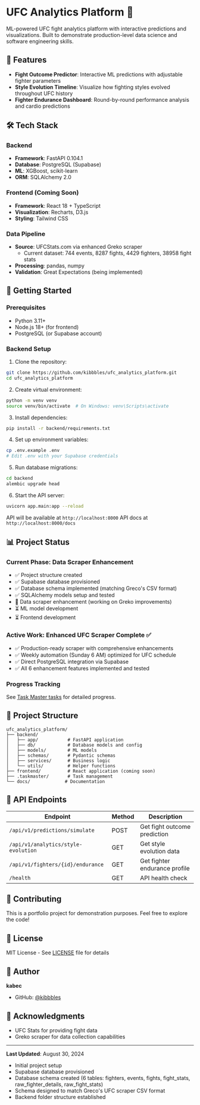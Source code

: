 # UFC Analytics Platform 🥊

ML-powered UFC fight analytics platform with interactive predictions and visualizations. Built to demonstrate production-level data science and software engineering skills.

## 🎯 Features

- **Fight Outcome Predictor**: Interactive ML predictions with adjustable fighter parameters
- **Style Evolution Timeline**: Visualize how fighting styles evolved throughout UFC history  
- **Fighter Endurance Dashboard**: Round-by-round performance analysis and cardio predictions

## 🛠️ Tech Stack

### Backend
- **Framework**: FastAPI 0.104.1
- **Database**: PostgreSQL (Supabase)
- **ML**: XGBoost, scikit-learn
- **ORM**: SQLAlchemy 2.0

### Frontend (Coming Soon)
- **Framework**: React 18 + TypeScript
- **Visualization**: Recharts, D3.js
- **Styling**: Tailwind CSS

### Data Pipeline
- **Source**: UFCStats.com via enhanced Greko scraper
  - Current dataset: 744 events, 8287 fights, 4429 fighters, 38958 fight stats
- **Processing**: pandas, numpy
- **Validation**: Great Expectations (being implemented)

## 🚀 Getting Started

### Prerequisites
- Python 3.11+
- Node.js 18+ (for frontend)
- PostgreSQL (or Supabase account)

### Backend Setup

1. Clone the repository:
```bash
git clone https://github.com/kibbbles/ufc_analytics_platform.git
cd ufc_analytics_platform
```

2. Create virtual environment:
```bash
python -m venv venv
source venv/bin/activate  # On Windows: venv\Scripts\activate
```

3. Install dependencies:
```bash
pip install -r backend/requirements.txt
```

4. Set up environment variables:
```bash
cp .env.example .env
# Edit .env with your Supabase credentials
```

5. Run database migrations:
```bash
cd backend
alembic upgrade head
```

6. Start the API server:
```bash
uvicorn app.main:app --reload
```

API will be available at `http://localhost:8000`
API docs at `http://localhost:8000/docs`

## 📊 Project Status

### Current Phase: Data Scraper Enhancement
- ✅ Project structure created
- ✅ Supabase database provisioned
- ✅ Database schema implemented (matching Greco's CSV format)
- ✅ SQLAlchemy models setup and tested
- 🔄 Data scraper enhancement (working on Greko improvements)
- ⏳ ML model development
- ⏳ Frontend development

### Active Work: Enhanced UFC Scraper Complete ✅
- ✅ Production-ready scraper with comprehensive enhancements
- ✅ Weekly automation (Sunday 6 AM) optimized for UFC schedule  
- ✅ Direct PostgreSQL integration via Supabase
- ✅ All 6 enhancement features implemented and tested

### Progress Tracking
See [Task Master tasks](/.taskmaster/tasks/tasks.json) for detailed progress.

## 📁 Project Structure

```
ufc_analytics_platform/
├── backend/
│   ├── app/           # FastAPI application
│   ├── db/            # Database models and config
│   ├── models/        # ML models
│   ├── schemas/       # Pydantic schemas
│   ├── services/      # Business logic
│   └── utils/         # Helper functions
├── frontend/          # React application (coming soon)
├── .taskmaster/       # Task management
└── docs/             # Documentation
```

## 🔗 API Endpoints

| Endpoint | Method | Description |
|----------|--------|-------------|
| `/api/v1/predictions/simulate` | POST | Get fight outcome prediction |
| `/api/v1/analytics/style-evolution` | GET | Get style evolution data |
| `/api/v1/fighters/{id}/endurance` | GET | Get fighter endurance profile |
| `/health` | GET | API health check |

## 🤝 Contributing

This is a portfolio project for demonstration purposes. Feel free to explore the code!

## 📝 License

MIT License - See [LICENSE](LICENSE) file for details

## 👤 Author

**kabec**
- GitHub: [@kibbbles](https://github.com/kibbbles)

## 🙏 Acknowledgments

- UFC Stats for providing fight data
- Greko scraper for data collection capabilities

---

**Last Updated**: August 30, 2024
- Initial project setup
- Supabase database provisioned
- Database schema created (6 tables: fighters, events, fights, fight_stats, raw_fighter_details, raw_fight_stats)
- Schema designed to match Greco's UFC scraper CSV format
- Backend folder structure established
